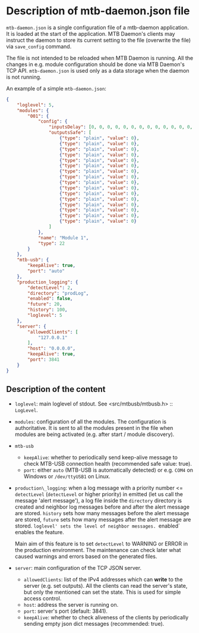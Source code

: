 Description of mtb-daemon.json file
===================================

`mtb-daemon.json` is a single configuration file of a mtb-daemon application.
It is loaded at the start of the application. MTB Daemon's clients may instruct
the daemon to store its current setting to the file (overwrite the file)
via `save_config` command.

The file is not intended to be reloaded when MTB Daemon is running. All the
changes in e.g. module configuration should be done via MTB Daemon's TCP API.
`mtb-daemon.json` is used only as a data storage when the daemon is not
running.

An example of a simple `mtb-daemon.json`:

```json
{
    "loglevel": 5,
    "modules": {
        "001": {
            "config": {
                "inputsDelay": [0, 0, 0, 0, 0, 0, 0, 0, 0, 0, 0, 0, 0, 0, 0, 0],
                "outputsSafe": [
                    {"type": "plain", "value": 0},
                    {"type": "plain", "value": 0},
                    {"type": "plain", "value": 0},
                    {"type": "plain", "value": 0},
                    {"type": "plain", "value": 0},
                    {"type": "plain", "value": 0},
                    {"type": "plain", "value": 0},
                    {"type": "plain", "value": 0},
                    {"type": "plain", "value": 0},
                    {"type": "plain", "value": 0},
                    {"type": "plain", "value": 0},
                    {"type": "plain", "value": 0},
                    {"type": "plain", "value": 0},
                    {"type": "plain", "value": 0},
                    {"type": "plain", "value": 0},
                    {"type": "plain", "value": 0}
                ]
            },
            "name": "Module 1",
            "type": 22
        }
    },
    "mtb-usb": {
        "keepAlive": true,
        "port": "auto"
    },
    "production_logging": {
        "detectLevel": 2,
        "directory": "prodLog",
        "enabled": false,
        "future": 20,
        "history": 100,
        "loglevel": 5
    },
    "server": {
        "allowedClients": [
            "127.0.0.1"
        ],
        "host": "0.0.0.0",
        "keepAlive": true,
        "port": 3841
    }
}
```

## Description of the content

* `loglevel`: main loglevel of stdout. See <src/mtbusb/mtbusb.h> :: `LogLevel`.
* `modules`: configuration of all the modules. The configuration is authoritative.
  It is sent to all the modules present in the file when modules are being
  activated (e.g. after start / module discovery).
* `mtb-usb`
  - `keepAlive`: whether to periodically send keep-alive message to check MTB-USB
    connection health (recommended safe value: true).
  - `port`: either `auto` (MTB-USB is automatically detected) or e.g. `COM4` on
    Windows or `/dev/ttyUSB1` on Linux.
* `production\_logging`: when a log message with a priority number <= `detectLevel`
   (`detectLevel` or higher priority) in emitted (let us call the message 'alert
   message'), a log file inside the `directory` directory is created and neighbor
   log messages before and after the alert message are stored. `history` sets how many
   messages before the alert message are stored, `future` sets how many messages
   after the alert message are stored. `loglevel' sets the level of neighbor
   messages. `enabled` enables the feature.

   Main aim of this feature is to set `detectLevel` to WARNING or ERROR in the
   production environment. The maintenance can check later what caused warnings
   and errors based on the generated files.
* `server`: main configuration of the TCP JSON server.
  - `allowedClients`: list of the IPv4 addresses which can **write** to the server
    (e.g. set outputs). All the clients can read the server's state, but only
    the mentioned can set the state. This is used for simple access control.
  - `host`: address the server is running on.
  - `port`: server's port (default: 3841).
  - `keepAlive`: whether to check aliveness of the clients by periodically sending
    empty json dict messages (recommended: true).

